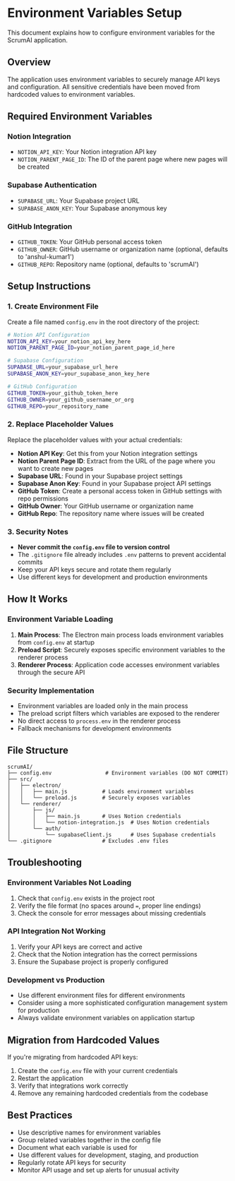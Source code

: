 # Environment Variables Setup

This document explains how to configure environment variables for the ScrumAI application.

## Overview

The application uses environment variables to securely manage API keys and configuration. All sensitive credentials have been moved from hardcoded values to environment variables.

## Required Environment Variables

### Notion Integration

- `NOTION_API_KEY`: Your Notion integration API key
- `NOTION_PARENT_PAGE_ID`: The ID of the parent page where new pages will be created

### Supabase Authentication

- `SUPABASE_URL`: Your Supabase project URL
- `SUPABASE_ANON_KEY`: Your Supabase anonymous key

### GitHub Integration

- `GITHUB_TOKEN`: Your GitHub personal access token
- `GITHUB_OWNER`: GitHub username or organization name (optional, defaults to 'anshul-kumar1')
- `GITHUB_REPO`: Repository name (optional, defaults to 'scrumAI')

## Setup Instructions

### 1. Create Environment File

Create a file named `config.env` in the root directory of the project:

```bash
# Notion API Configuration
NOTION_API_KEY=your_notion_api_key_here
NOTION_PARENT_PAGE_ID=your_notion_parent_page_id_here

# Supabase Configuration
SUPABASE_URL=your_supabase_url_here
SUPABASE_ANON_KEY=your_supabase_anon_key_here

# GitHub Configuration
GITHUB_TOKEN=your_github_token_here
GITHUB_OWNER=your_github_username_or_org
GITHUB_REPO=your_repository_name
```

### 2. Replace Placeholder Values

Replace the placeholder values with your actual credentials:

- **Notion API Key**: Get this from your Notion integration settings
- **Notion Parent Page ID**: Extract from the URL of the page where you want to create new pages
- **Supabase URL**: Found in your Supabase project settings
- **Supabase Anon Key**: Found in your Supabase project API settings
- **GitHub Token**: Create a personal access token in GitHub settings with repo permissions
- **GitHub Owner**: Your GitHub username or organization name
- **GitHub Repo**: The repository name where issues will be created

### 3. Security Notes

- **Never commit the `config.env` file to version control**
- The `.gitignore` file already includes `.env` patterns to prevent accidental commits
- Keep your API keys secure and rotate them regularly
- Use different keys for development and production environments

## How It Works

### Environment Variable Loading

1. **Main Process**: The Electron main process loads environment variables from `config.env` at startup
2. **Preload Script**: Securely exposes specific environment variables to the renderer process
3. **Renderer Process**: Application code accesses environment variables through the secure API

### Security Implementation

- Environment variables are loaded only in the main process
- The preload script filters which variables are exposed to the renderer
- No direct access to `process.env` in the renderer process
- Fallback mechanisms for development environments

## File Structure

```
scrumAI/
├── config.env                 # Environment variables (DO NOT COMMIT)
├── src/
│   ├── electron/
│   │   ├── main.js           # Loads environment variables
│   │   └── preload.js        # Securely exposes variables
│   └── renderer/
│       ├── js/
│       │   ├── main.js       # Uses Notion credentials
│       │   └── notion-integration.js  # Uses Notion credentials
│       └── auth/
│           └── supabaseClient.js      # Uses Supabase credentials
└── .gitignore                # Excludes .env files
```

## Troubleshooting

### Environment Variables Not Loading

1. Check that `config.env` exists in the project root
2. Verify the file format (no spaces around `=`, proper line endings)
3. Check the console for error messages about missing credentials

### API Integration Not Working

1. Verify your API keys are correct and active
2. Check that the Notion integration has the correct permissions
3. Ensure the Supabase project is properly configured

### Development vs Production

- Use different environment files for different environments
- Consider using a more sophisticated configuration management system for production
- Always validate environment variables on application startup

## Migration from Hardcoded Values

If you're migrating from hardcoded API keys:

1. Create the `config.env` file with your current credentials
2. Restart the application
3. Verify that integrations work correctly
4. Remove any remaining hardcoded credentials from the codebase

## Best Practices

- Use descriptive names for environment variables
- Group related variables together in the config file
- Document what each variable is used for
- Use different values for development, staging, and production
- Regularly rotate API keys for security
- Monitor API usage and set up alerts for unusual activity
